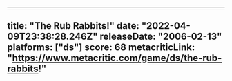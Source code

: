 
---
title: "The Rub Rabbits!"
date: "2022-04-09T23:38:28.246Z"
releaseDate: "2006-02-13"
platforms: ["ds"]
score: 68
metacriticLink: "https://www.metacritic.com/game/ds/the-rub-rabbits!"
---
